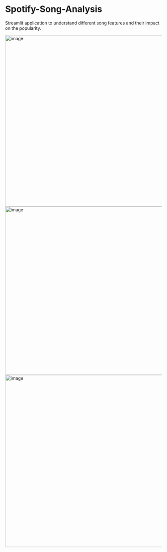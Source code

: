 # Spotify-Song-Analysis
Streamlit application to understand different song features and their impact on the popularity.

<img width="551" alt="image" src="https://user-images.githubusercontent.com/86619579/165357875-e039c3bf-4485-4fe5-8d39-eb3c0fb9d6d5.png">

<img width="542" alt="image" src="https://user-images.githubusercontent.com/86619579/165357940-a9ed5412-b657-4a88-956b-038f2ce69202.png">

<img width="554" alt="image" src="https://user-images.githubusercontent.com/86619579/165357994-de0bcf00-f86a-471c-96cc-16faf5515776.png">


